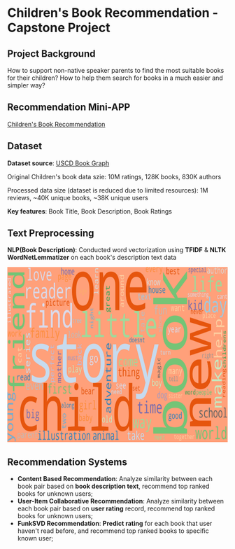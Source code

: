 # Children's Book Recommendation - Capstone Project

## Project Background
How to support non-native speaker parents to find the most suitable books for their children? How to help them search for books in a much easier and simpler way?

## Recommendation Mini-APP

[Children's Book Recommendation](https://sileihuo-book-recommend-childrens.streamlit.app/)

## Dataset

**Dataset source**: [USCD Book Graph](https://sites.google.com/eng.ucsd.edu/ucsdbookgraph/home)

Original Children's book data szie: 10M ratings, 128K books, 830K authors

Processed data size (dataset is reduced due to limited resources): 1M reviews, ~40K unique books, ~38K unique users

**Key features**: Book Title, Book Description, Book Ratings

## Text Preprocessing

**NLP(Book Description)**: Conducted word vectorization using **TFIDF** & **NLTK WordNetLemmatizer** on each book's description text data

<p align="center">
<img src="image/book_word_cloud.png" width="750" height="400" />
</p>

## Recommendation Systems

- **Content Based Recommendation**: Analyze similarity between each book pair based on **book description text**, recommend top ranked books for unknown users;
- **User-Item Collaborative Recommendation**: Analyze similarity between each book pair based on **user rating** record, recommend top ranked books for unknown users;
- **FunkSVD Recommendation**: **Predict rating** for each book that user haven't read before, and recommend top ranked books to specific known user;


